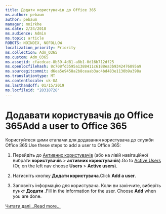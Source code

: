 ```yaml
---
title: Додати користувачів до Office 365
ms.author: pebaum
author: pebaum
manager: mnirkhe
ms.date: 2/24/2018
ms.audience: Admin
ms.topic: article
ROBOTS: NOINDEX, NOFOLLOW
localization_priority: Priority
ms.collection: Adm_O365
ms.custom: Adm_O365
ms.assetid: cfacdcac-8b59-4d81-a8b1-0d16b712df25
ms.openlocfilehash: 8c708fd3595a1388411c6188ea3b9342476895a9
ms.sourcegitcommit: d6ea5e9458a2b8ceaab3ac4bd483e1130b9a398a
ms.translationtype: MT
ms.contentlocale: uk-UA
ms.lasthandoff: 01/15/2019
ms.locfileid: "28318728"
---
```

# <a name="add-a-user-to-office-365"></a><span data-ttu-id="58be1-102">Додавати користувачів до Office 365</span><span class="sxs-lookup"><span data-stu-id="58be1-102">Add a user to Office 365</span></span>

<span data-ttu-id="58be1-103">Користуйтеся цими етапами для додавання користувача до служби Office 365:</span><span class="sxs-lookup"><span data-stu-id="58be1-103">Use these steps to add a user to Office 365:</span></span>
  
1. <span data-ttu-id="58be1-104">Перейдіть до [Активних користувачів](https://support.office.com/article/https://portal.office.com/adminportal/home.aspx#/users) (або на лівій навігаційної вибрати **користувачів** \> **активних користувачів**).</span><span class="sxs-lookup"><span data-stu-id="58be1-104">Go to [Active Users](https://support.office.com/article/https://portal.office.com/adminportal/home.aspx#/users) (Or, on the left nav choose **Users** \> **Active users**).</span></span>
    
2. <span data-ttu-id="58be1-105">Натисніть кнопку **Додати користувача**.</span><span class="sxs-lookup"><span data-stu-id="58be1-105">Click **Add a user**.</span></span>
    
3. <span data-ttu-id="58be1-p101">Заповніть інформацію для користувача. Коли ви закінчите, виберіть пункт **Додати** .</span><span class="sxs-lookup"><span data-stu-id="58be1-p101">Fill in the information for the user. Choose **Add** when you are done.</span></span> 
    
[<span data-ttu-id="58be1-108">Читати далі...</span><span class="sxs-lookup"><span data-stu-id="58be1-108">Read more...</span></span>](https://support.office.com/article/1970f7d6-03b5-442f-b385-5880b9c256ec)
  

